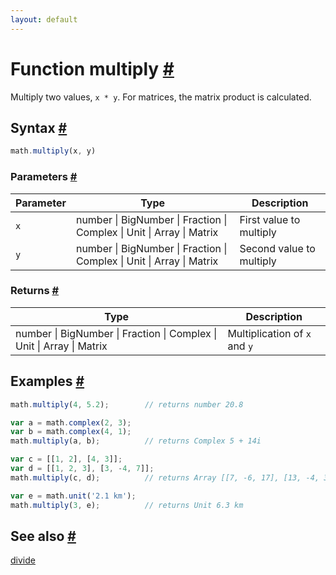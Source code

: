```yaml
---
layout: default
---
```


<!-- Note: This file is automatically generated from source code comments. Changes made in this file will be overridden. -->

<h1 id="function-multiply">Function multiply <a href="#function-multiply" title="Permalink">#</a></h1>

Multiply two values, `x * y`.
For matrices, the matrix product is calculated.


<h2 id="syntax">Syntax <a href="#syntax" title="Permalink">#</a></h2>

```js
math.multiply(x, y)
```

<h3 id="parameters">Parameters <a href="#parameters" title="Permalink">#</a></h3>

Parameter | Type | Description
--------- | ---- | -----------
`x` | number &#124; BigNumber &#124; Fraction &#124; Complex &#124; Unit &#124; Array &#124; Matrix | First value to multiply
`y` | number &#124; BigNumber &#124; Fraction &#124; Complex &#124; Unit &#124; Array &#124; Matrix | Second value to multiply

<h3 id="returns">Returns <a href="#returns" title="Permalink">#</a></h3>

Type | Description
---- | -----------
number &#124; BigNumber &#124; Fraction &#124; Complex &#124; Unit &#124; Array &#124; Matrix | Multiplication of `x` and `y`


<h2 id="examples">Examples <a href="#examples" title="Permalink">#</a></h2>

```js
math.multiply(4, 5.2);        // returns number 20.8

var a = math.complex(2, 3);
var b = math.complex(4, 1);
math.multiply(a, b);          // returns Complex 5 + 14i

var c = [[1, 2], [4, 3]];
var d = [[1, 2, 3], [3, -4, 7]];
math.multiply(c, d);          // returns Array [[7, -6, 17], [13, -4, 33]]

var e = math.unit('2.1 km');
math.multiply(3, e);          // returns Unit 6.3 km
```


<h2 id="see-also">See also <a href="#see-also" title="Permalink">#</a></h2>

[divide](divide.html)
